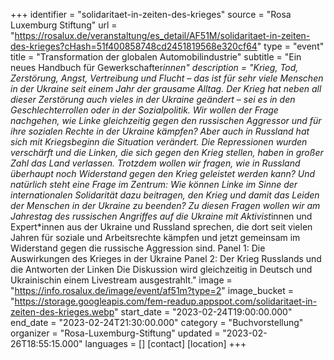 +++
identifier = "solidaritaet-in-zeiten-des-krieges"
source = "Rosa Luxemburg Stiftung"
url = "https://rosalux.de/veranstaltung/es_detail/AF51M/solidaritaet-in-zeiten-des-krieges?cHash=51f400858748cd2451819568e320cf64"
type = "event"
title = "Transformation der globalen Automobilindustrie"
subtitle = "Ein neues Handbuch für Gewerkschafter*innen"
description = "Krieg, Tod, Zerstörung, Angst, Vertreibung und Flucht – das ist für sehr viele Menschen in der Ukraine seit einem Jahr der grausame Alltag. Der Krieg hat neben all dieser Zerstörung auch vieles in der Ukraine geändert – sei es in den Geschlechterrollen oder in der Sozialpolitik. Wir wollen der Frage nachgehen, wie Linke gleichzeitig gegen den russischen Aggressor und für ihre sozialen Rechte in der Ukraine kämpfen? 
Aber auch in Russland hat sich mit Kriegsbeginn die Situation verändert. Die Repressionen wurden verschärft und die Linken, die sich gegen den Krieg stellen, haben in großer Zahl das Land verlassen. Trotzdem wollen wir fragen, wie in Russland überhaupt noch Widerstand gegen den Krieg geleistet werden kann? Und natürlich steht eine Frage im Zentrum: Wie können Linke im Sinne der internationalen Solidarität dazu beitragen, den Krieg und damit das Leiden der Menschen in der Ukraine zu beenden?
Zu diesen Fragen wollen wir am Jahrestag des russischen Angriffes auf die Ukraine mit Aktivist*innen und Expert*innen aus der Ukraine und Russland sprechen, die dort seit vielen Jahren für soziale und Arbeitsrechte kämpfen und jetzt gemeinsam im Widerstand gegen die russische Aggression sind. 
Panel 1: Die Auswirkungen des Krieges in der Ukraine
Panel 2: Der Krieg Russlands und die Antworten der Linken
Die Diskussion wird gleichzeitig in Deutsch und Ukrainischin einem Livestream ausgestrahlt."
image = "https://info.rosalux.de/image/event/af51m?type=2"
image_bucket = "https://storage.googleapis.com/fem-readup.appspot.com/solidaritaet-in-zeiten-des-krieges.webp"
start_date = "2023-02-24T19:00:00.000"
end_date = "2023-02-24T21:30:00.000"
category = "Buchvorstellung"
organizer = "Rosa-Luxemburg-Stiftung"
updated = "2023-02-26T18:55:15.000"
languages = []
[contact]
[location]
+++